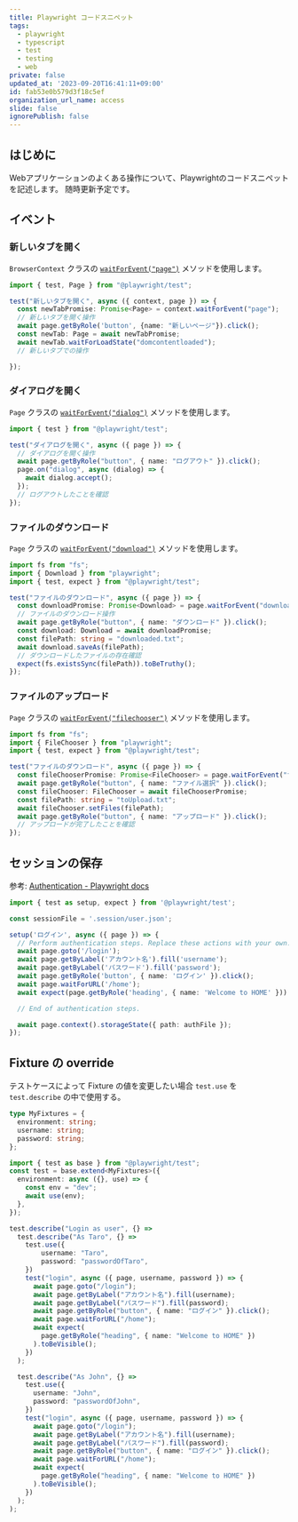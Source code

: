 ```yaml
---
title: Playwright コードスニペット
tags:
  - playwright
  - typescript
  - test
  - testing
  - web
private: false
updated_at: '2023-09-20T16:41:11+09:00'
id: fab53e0b579d3f18c5ef
organization_url_name: access
slide: false
ignorePublish: false
---
```

## はじめに

Webアプリケーションのよくある操作について、Playwrightのコードスニペットを記述します。
随時更新予定です。

## イベント

### 新しいタブを開く

`BrowserContext` クラスの [`waitForEvent("page")`](https://playwright.dev/docs/api/class-browsercontext#browser-context-wait-for-event) メソッドを使用します。

```typescript
import { test, Page } from "@playwright/test";

test("新しいタブを開く", async ({ context, page }) => {
  const newTabPromise: Promise<Page> = context.waitForEvent("page");
  // 新しいタブを開く操作
  await page.getByRole('button', {name: "新しいページ"}).click();
  const newTab: Page = await newTabPromise;
  await newTab.waitForLoadState("domcontentloaded");
  // 新しいタブでの操作

});
```

### ダイアログを開く

`Page` クラスの [`waitForEvent("dialog")`](https://playwright.dev/docs/api/class-page#page-wait-for-event) メソッドを使用します。

```typescript
import { test } from "@playwright/test";

test("ダイアログを開く", async ({ page }) => {
  // ダイアログを開く操作
  await page.getByRole("button", { name: "ログアウト" }).click();
  page.on("dialog", async (dialog) => {
    await dialog.accept();
  });
  // ログアウトしたことを確認
});
```

### ファイルのダウンロード

`Page` クラスの [`waitForEvent("download")`](https://playwright.dev/docs/api/class-page#page-wait-for-event) メソッドを使用します。

```typescript
import fs from "fs";
import { Download } from "playwright";
import { test, expect } from "@playwright/test";

test("ファイルのダウンロード", async ({ page }) => {
  const downloadPromise: Promise<Download> = page.waitForEvent("download");
  // ファイルのダウンロード操作
  await page.getByRole("button", { name: "ダウンロード" }).click();
  const download: Download = await downloadPromise;
  const filePath: string = "downloaded.txt";
  await download.saveAs(filePath);
  // ダウンロードしたファイルの存在確認
  expect(fs.existsSync(filePath)).toBeTruthy();
});
```

### ファイルのアップロード

`Page` クラスの [`waitForEvent("filechooser")`](https://playwright.dev/docs/api/class-page#page-wait-for-event) メソッドを使用します。

```typescript
import fs from "fs";
import { FileChooser } from "playwright";
import { test, expect } from "@playwright/test";

test("ファイルのダウンロード", async ({ page }) => {
  const fileChooserPromise: Promise<FileChooser> = page.waitForEvent("filechooser");
  await page.getByRole("button", { name: "ファイル選択" }).click();
  const fileChooser: FileChooser = await fileChooserPromise;
  const filePath: string = "toUpload.txt";
  await fileChooser.setFiles(filePath);
  await page.getByRole("button", { name: "アップロード" }).click();
  // アップロードが完了したことを確認
});
```

## セッションの保存

参考: [Authentication - Playwright docs](https://playwright.dev/docs/auth)

```typescript
import { test as setup, expect } from '@playwright/test';

const sessionFile = '.session/user.json';

setup('ログイン', async ({ page }) => {
  // Perform authentication steps. Replace these actions with your own.
  await page.goto('/login');
  await page.getByLabel('アカウント名').fill('username');
  await page.getByLabel('パスワード').fill('password');
  await page.getByRole('button', { name: 'ログイン' }).click();
  await page.waitForURL('/home');
  await expect(page.getByRole('heading', { name: 'Welcome to HOME' })).toBeVisible();

  // End of authentication steps.

  await page.context().storageState({ path: authFile });
});
```

## Fixture の override

テストケースによって Fixture の値を変更したい場合 `test.use` を `test.describe` の中で使用する。

```typescript
type MyFixtures = {
  environment: string;
  username: string;
  password: string;
};

import { test as base } from "@playwright/test";
const test = base.extend<MyFixtures>({
  environment: async ({}, use) => {
    const env = "dev";
    await use(env);
  },
});

test.describe("Login as user", {} =>
  test.describe("As Taro", {} =>
    test.use({
        username: "Taro",
        password: "passwordOfTaro",
    })
    test("login", async ({ page, username, password }) => {
      await page.goto("/login");
      await page.getByLabel("アカウント名").fill(username);
      await page.getByLabel("パスワード").fill(password);
      await page.getByRole("button", { name: "ログイン" }).click();
      await page.waitForURL("/home");
      await expect(
        page.getByRole("heading", { name: "Welcome to HOME" })
      ).toBeVisible();
    })
  );

  test.describe("As John", {} =>
    test.use({
      username: "John",
      password: "passwordOfJohn",
    })
    test("login", async ({ page, username, password }) => {
      await page.goto("/login");
      await page.getByLabel("アカウント名").fill(username);
      await page.getByLabel("パスワード").fill(password);
      await page.getByRole("button", { name: "ログイン" }).click();
      await page.waitForURL("/home");
      await expect(
        page.getByRole("heading", { name: "Welcome to HOME" })
      ).toBeVisible();
    })
  );
);
```


<!-- zenn article id: 1728e285b4c2e5 -->
